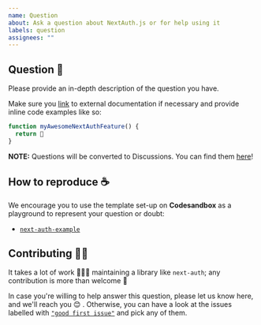 ```yaml
---
name: Question
about: Ask a question about NextAuth.js or for help using it
labels: question
assignees: ""
---
```


## Question 💬

Please provide an in-depth description of the question you have.

Make sure you [link]() to external documentation if necessary and provide inline code examples like so:

```js
function myAwesomeNextAuthFeature() {
  return 💚
}
```

**NOTE:** Questions will be converted to Discussions. You can find them [here](https://github.com/nextauthjs/next-auth/discussions)!

## How to reproduce ☕️

We encourage you to use the template set-up on **Codesandbox** as a playground to represent your question or doubt:

- [`next-auth-example`](https://codesandbox.io/s/next-auth-example-1kktb)

## Contributing 🙌🏽

It takes a lot of work 🏋🏻‍♀️ maintaining a library like `next-auth`; any contribution is more than welcome 💚

In case you're willing to help answer this question, please let us know here, and we'll reach you 😊 . Otherwise, you can have a look at the issues labelled with [`"good first issue"`](https://github.com/nextauthjs/next-auth/issues?q=is%3Aissue+is%3Aopen+label%3A%22good+first+issue%22) and pick any of them.
